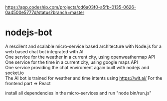 https://app.codeship.com/projects/cd6a03f0-a5fb-0135-0626-0a4500e5777d/status?branch=master

# nodejs-bot
A rescilent and scalable micro-service based architecture with Node.js for a web based chat bot integrated with AI<br>
One service for the weather in a current city, using openweathermap API <br>
One service for the time in a current city, using google maps API <br>
One service providing the chat enviroment again built with nodejs and socket.io<br>
The AI bot is trained for weather and time intents using https://wit.ai/
For the frontend part => React

install all dependencies in the micro-services and run "node bin/run.js"
